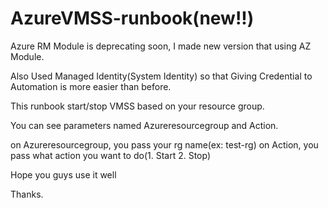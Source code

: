 # AzureVMSS-runbook(new!!)
Azure RM Module is deprecating soon, I made new version that using AZ Module.

Also Used Managed Identity(System Identity) so that Giving Credential to Automation is more easier than before.

This runbook start/stop VMSS based on your resource group.

You can see parameters named Azureresourcegroup and Action.

on Azureresourcegroup, you pass your rg name(ex: test-rg)
on Action, you pass what action you want to do(1. Start 2. Stop)

Hope you guys use it well

Thanks.
